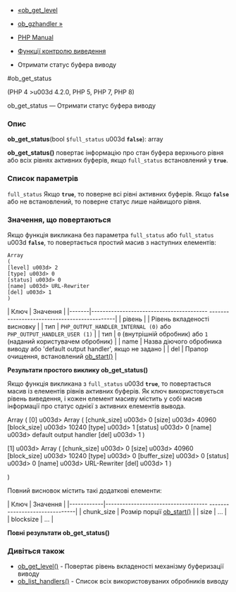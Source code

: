 - [«ob_get_level](function.ob-get-level.md)
- [ob_gzhandler »](function.ob-gzhandler.md)

- [PHP Manual](index.md)
- [Функції контролю виведення](ref.outcontrol.md)
- Отримати статус буфера виводу

#ob_get_status

(PHP 4 \>u003d 4.2.0, PHP 5, PHP 7, PHP 8)

ob_get_status — Отримати статус буфера виводу

### Опис

**ob_get_status**(bool `$full_status` u003d **`false`**): array

**ob_get_status()** повертає інформацію про стан буфера верхнього
рівня або всіх рівнях активних буферів, якщо `full_status`
встановлений у **`true`**.

### Список параметрів

`full_status`
Якщо **`true`**, то поверне всі рівні активних буферів. Якщо **`false`**
або не встановлений, то поверне статус лише найвищого рівня.

### Значення, що повертаються

Якщо функція викликана без параметра `full_status` або `full_status` u003d
**`false`**, то повертається простий масив з наступних елементів:

``` returnvaluescode
Array
(
[level] u003d> 2
[type] u003d> 0
[status] u003d> 0
[name] u003d> URL-Rewriter
[del] u003d> 1
)
````

| Ключ | Значення |
|-------|----------------------------------------- ---------------------------------------------|
| рівень | | Рівень вкладеності висновку |
| тип | `PHP_OUTPUT_HANDLER_INTERNAL (0)` або `PHP_OUTPUT_HANDLER_USER (1)` |
| тип | `0` (внутрішній обробник) або `1` (наданий користувачем обробник) |
| name | Назва діючого обробника виводу або 'default output handler', якщо не задано |
| del | Прапор очищення, встановлений [ob_start()](function.ob-start.md) |

**Результати простого виклику **ob_get_status()****

Якщо функція викликана з `full_status` u003d **`true`**, то повертається
масив із елементів рівнів активних буферів. Як ключ
використовується рівень виведення, і кожен елемент масиву містить у собі
масив інформації про статус однієї з активних елементів вывода.

Array
(
[0] u003d> Array
(
[chunk_size] u003d> 0
[size] u003d> 40960
[block_size] u003d> 10240
[type] u003d> 1
[status] u003d> 0
[name] u003d> default output handler
[del] u003d> 1
)

[1] u003d> Array
(
[chunk_size] u003d> 0
[size] u003d> 40960
[block_size] u003d> 10240
[type] u003d> 0
[buffer_size] u003d> 0
[status] u003d> 0
[name] u003d> URL-Rewriter
[del] u003d> 1
)

)

Повний висновок містить такі додаткові елементи:

| Ключ | Значення |
|------------|------------------------------------ -------------------------------|
| chunk_size | Розмір порції [ob_start()](function.ob-start.md) |
| size | ... |
| blocksize | ... |

**Повні результати **ob_get_status()****

### Дивіться також

- [ob_get_level()](function.ob-get-level.md) - Повертає рівень
вкладеності механізму буферизації виводу
- [ob_list_handlers()](function.ob-list-handlers.md) - Список всіх
використовуваних обробників виводу
